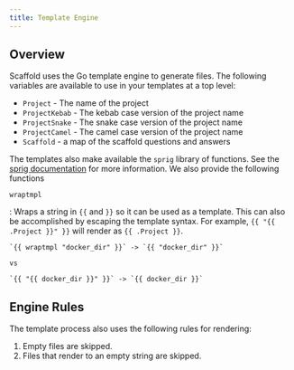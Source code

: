 ```yaml
---
title: Template Engine
---
```


## Overview

Scaffold uses the Go template engine to generate files. The following variables are available to use in your templates at a top level:

- `Project` - The name of the project
- `ProjectKebab` - The kebab case version of the project name
- `ProjectSnake` - The snake case version of the project name
- `ProjectCamel` - The camel case version of the project name
- `Scaffold` - a map of the scaffold questions and answers

The templates also make available the `sprig` library of functions. See the [sprig documentation](http://masterminds.github.io/sprig/) for more information. We also provide the following functions

`wraptmpl`

:    Wraps a string in `{{` and `}}` so it can be used as a template. This can also be accomplished by escaping the template syntax. For example, `{{ "{{ .Project }}" }}` will render as `{{ .Project }}`.

    `{{ wraptmpl "docker_dir" }}` -> `{{ "docker_dir" }}`

    vs

    `{{ "{{ docker_dir }}" }}` -> `{{ docker_dir }}`

## Engine Rules

The template process also uses the following rules for rendering:

1. Empty files are skipped.
2. Files that render to an empty string are skipped.